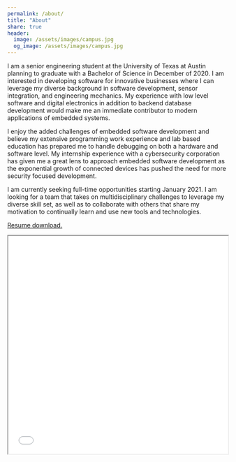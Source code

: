 ```yaml
---
permalink: /about/
title: "About"
share: true
header:
  image: /assets/images/campus.jpg
  og_image: /assets/images/campus.jpg
---
```


I am a senior engineering student at the University of Texas at Austin planning to graduate with a Bachelor of Science in December of 2020. I am interested in developing software for innovative
businesses where I can leverage my diverse background in software development, sensor integration, and engineering mechanics. My experience with low level software and digital electronics in addition to
 backend database development would make me an immediate contributor to modern applications of embedded systems.
 
 I enjoy the added challenges of embedded software development and believe my extensive programming work experience and lab based education has prepared me to handle 
 debugging on both a hardware and software level. My internship experience with a cybersecurity corporation has given me a great lens to approach embedded software development as the exponential growth of
  connected devices has pushed the need for more security focused development.

I am currently seeking full-time opportunities starting January 2021. I am looking for a team that takes on multidisciplinary challenges
to leverage my diverse skill set, as well as to collaborate with others that share my motivation to continually learn and use new tools and technologies.

<a href="\assets\images\2020Russellresume.pdf">Resume download.</a>
<iframe src="\assets\images\2020Russellresume.pdf" width="100%" height="500px"></iframe>